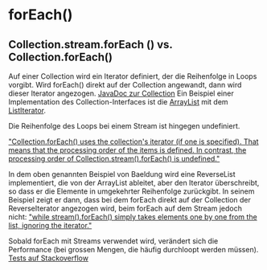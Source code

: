 # forEach() #

## Collection.stream.forEach () vs. Collection.forEach() ##

Auf einer Collection wird ein Iterator definiert, der die Reihenfolge in Loops vorgibt. Wird forEach() direkt auf der Collection angewandt, dann wird dieser Iterator angezogen. [JavaDoc zur Collection](https://docs.oracle.com/javase/8/docs/api/java/util/Collection.html)
Ein Beispiel einer Implementation des Collection-Interfaces ist die [ArrayList](https://docs.oracle.com/javase/8/docs/api/java/util/ArrayList.html) mit dem [ListIterator](https://docs.oracle.com/javase/8/docs/api/java/util/ListIterator.html).

Die Reihenfolge des Loops bei einem Stream ist hingegen undefiniert.

["Collection.forEach() uses the collection's iterator (if one is specified). That means that the processing order of the items is defined. In contrast, the processing order of Collection.stream().forEach() is undefined."](https://www.baeldung.com/java-collection-stream-foreach#:~:text=Custom%20Iterators&text=The%20reason%20for%20the%20different,the%20list%2C%20ignoring%20the%20iterator.)

In dem oben genannten Beispiel von Baeldung wird eine ReverseList implementiert, die von der ArrayList ableitet, aber den Iterator überschreibt, so dass er die Elemente in umgekehrter Reihenfolge zurückgibt. In seinem Beispiel zeigt er dann, dass bei dem forEach direkt auf der Collection der ReverseIterator angezogen wird, beim forEach auf dem Stream jedoch nicht: ["while stream().forEach() simply takes elements one by one from the list, ignoring the iterator."](https://www.baeldung.com/java-collection-stream-foreach#:~:text=Custom%20Iterators&text=The%20reason%20for%20the%20different,the%20list%2C%20ignoring%20the%20iterator.)

Sobald forEach mit Streams verwendet wird, verändert sich die Performance (bei grossen Mengen, die häufig durchloopt werden müssen). [Tests auf Stackoverflow](https://stackoverflow.com/questions/23218874/what-is-difference-between-collection-stream-foreach-and-collection-foreach#:~:text=forEach%20is%20iterating%20over%20a%20synchronized%20collection.&text=forEach%20takes%20the%20collection's%20lock,prevailing%20rule%20of%20non%2Dinterference.)
